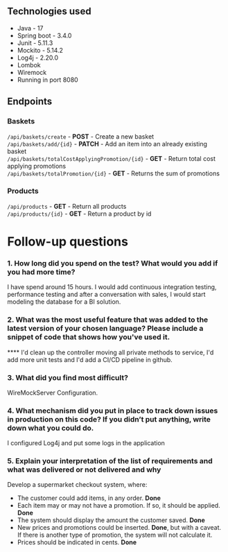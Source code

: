 ## Technologies used

<ul>
  <li>Java - 17</li>
  <li>Spring boot - 3.4.0</li>
  <li>Junit - 5.11.3</li>
  <li>Mockito - 5.14.2</li>
  <li>Log4j - 2.20.0</li>
  <li>Lombok</li>
  <li>Wiremock</li>
  <li>Running in port 8080</li>
</ul>

## Endpoints

### Baskets
```/api/baskets/create``` - **POST** - Create a new basket\
```/api/baskets/add/{id}``` - **PATCH** - Add an item into an already existing basket\
```/api/baskets/totalCostApplyingPromotion/{id}``` - **GET** - Return total cost applying promotions\
```/api/baskets/totalPromotion/{id}``` - **GET** - Returns the sum of promotions

### Products
```/api/products``` - **GET** - Return all products\
```/api/products/{id}``` - **GET** - Return a product by id


# Follow-up questions
### 1. How long did you spend on the test? What would you add if you had more time?
I have spend around 15 hours.
I would add continuous integration testing, performance testing and after a conversation with sales, I would start modeling the database for a BI solution.

### 2. What was the most useful feature that was added to the latest version of your chosen language? Please include a snippet of code that shows how you've used it.
**** I'd clean up the controller moving all private methods to service, I'd add more unit tests and I'd add a CI/CD pipeline in github.

### 3. What did you find most difficult?
WireMockServer Configuration.

### 4. What mechanism did you put in place to track down issues in production on this code? If you didn’t put anything, write down what you could do.
I configured Log4j and put some logs in the application

### 5. Explain your interpretation of the list of requirements and what was delivered or not delivered and why
Develop a supermarket checkout system, where:
<ul>
  <li>The customer could add items, in any order. <strong>Done</strong></li>
  <li>Each item may or may not have a promotion. If so, it should be applied. <strong>Done</strong></li>  
  <li>The system should display the amount the customer saved. <strong>Done</strong></li>
  <li>New prices and promotions could be inserted. <strong>Done</strong>, but with a caveat. If there is another type of promotion, the system will not calculate it.</li>
  <li>Prices should be indicated in cents. <strong>Done</strong></li>
</ul>


